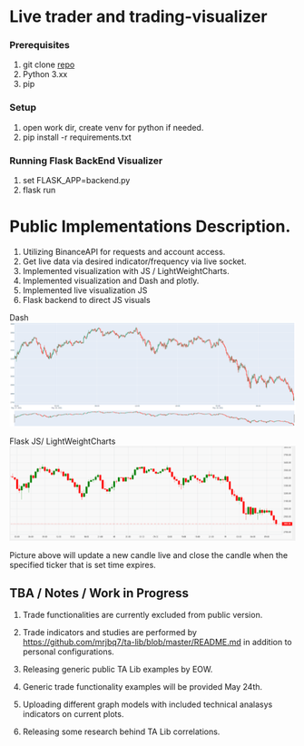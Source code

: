 # Live trader and trading-visualizer


### Prerequisites 
1. git clone [repo](https://github.com/davidmickev/trading-visualizer.git)
2. Python 3.xx
3. pip

### Setup
1. open work dir, create venv for python if needed.
2. pip install -r requirements.txt

### Running Flask BackEnd Visualizer
1. set FLASK_APP=backend.py
2. flask run

# Public Implementations Description.

1. Utilizing BinanceAPI for requests and account access.
2. Get live data via desired indicator/frequency via live socket.
3. Implemented visualization with JS / LightWeightCharts.
4. Implemented visualization and Dash and plotly.
5. Implemented live visualization JS
6. Flask backend to direct JS visuals

Dash
![Dash](Demo/dash.png)

Flask JS/ LightWeightCharts
![LightWeightCharts](Demo/js.png)

Picture above will update a new candle live and close the candle when the specified ticker that is set time expires.

## TBA / Notes / Work in Progress



1. Trade functionalities are currently excluded from public version.
2. Trade indicators and studies are performed by https://github.com/mrjbq7/ta-lib/blob/master/README.md in addition to personal configurations.

2. Releasing generic public TA Lib examples by EOW.
3. Generic trade functionality examples will be provided May 24th.
4. Uploading different graph models with included technical analasys indicators on current plots.
5. Releasing some research behind TA Lib correlations.